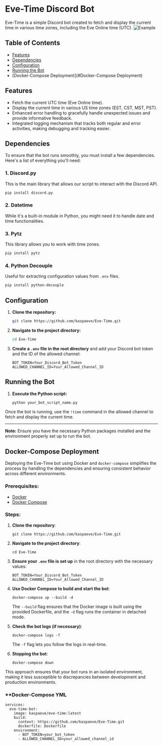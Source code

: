 # Eve-Time Discord Bot

Eve-Time is a simple Discord bot created to fetch and display the current time in various time zones, including the Eve Online time (UTC).
![Example](https://img.originalsinners.org/CivU7/JUsIkICu01.png/raw)

## Table of Contents
- [Features](#features)
- [Dependencies](#Dependencies)
- [Configuration](#configuration)
- [Running the Bot](#running-the-bot)
- [Docker-Compose Deployment](#Docker-Compose Deployment)

## Features
- Fetch the current UTC time (Eve Online time).
- Display the current time in various US time zones (EST, CST, MST, PST).
- Enhanced error handling to gracefully handle unexpected issues and provide informative feedback.
- Integrated logging mechanism that tracks both regular and error activities, making debugging and tracking easier.

## Dependencies

To ensure that the bot runs smoothly, you must install a few dependencies. Here's a list of everything you'll need:

### 1. Discord.py 
This is the main library that allows our script to interact with the Discord API.
```bash
pip install discord.py
```

### 2. Datetime 
While it's a built-in module in Python, you might need it to handle date and time functionalities.

### 3. Pytz 
This library allows you to work with time zones.
```bash
pip install pytz
```

### 4. Python Decouple 
Useful for extracting configuration values from `.env` files.
```bash
pip install python-decouple
```

## Configuration

1. **Clone the repository:**
    ```bash
    git clone https://github.com/kaspaeve/Eve-Time.git
    ```

2. **Navigate to the project directory:**
    ```bash
    cd Eve-Time
    ```

3. **Create a `.env` file in the root directory** and add your Discord bot token and the ID of the allowed channel:
    ```env
    BOT_TOKEN=Your_Discord_Bot_Token
    ALLOWED_CHANNEL_ID=Your_Allowed_Channel_ID
    ```

## Running the Bot

1. **Execute the Python script:**
    ```bash
    python your_bot_script_name.py
    ```

Once the bot is running, use the `!time` command in the allowed channel to fetch and display the current time.

---

**Note:** Ensure you have the necessary Python packages installed and the environment properly set up to run the bot. 

## Docker-Compose Deployment

Deploying the Eve-Time bot using Docker and `docker-compose` simplifies the process by handling the dependencies and ensuring consistent behavior across different environments.

### Prerequisites:

- [Docker](https://docs.docker.com/get-docker/)
- [Docker Compose](https://docs.docker.com/compose/install/)

### Steps:

1. **Clone the repository**:

    ```
    git clone https://github.com/kaspaeve/Eve-Time.git
    ```

2. **Navigate to the project directory**:

    ```
    cd Eve-Time
    ```

3. **Ensure your `.env` file is set up** in the root directory with the necessary values:

    ```
    BOT_TOKEN=Your_Discord_Bot_Token
    ALLOWED_CHANNEL_ID=Your_Allowed_Channel_ID
    ```

4. **Use Docker Compose to build and start the bot**:

    ```
    docker-compose up --build -d
    ```

    The `--build` flag ensures that the Docker image is built using the provided Dockerfile, and the `-d` flag runs the container in detached mode.

5. **Check the bot logs (if necessary)**:

    ```
    docker-compose logs -f
    ```

    The `-f` flag lets you follow the logs in real-time.

6. **Stopping the bot**:

    ```
    docker-compose down
    ```

This approach ensures that your bot runs in an isolated environment, making it less susceptible to discrepancies between development and production environments.

### **Docker-Compose YML
```
services:
  eve-time-bot:
    image: kaspaeve/eve-time:latest
    build: 
      context: https://github.com/kaspaeve/Eve-Time.git
      dockerfile: Dockerfile
    environment:
      - BOT_TOKEN=your_bot_token
      - ALLOWED_CHANNEL_ID=your_allowed_channel_id
```